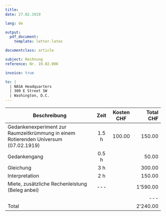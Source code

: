 ```yaml
---
title:
date: 27.02.1919

lang: de

output:
  pdf_document:
    template: letter.latex

documentclass: article

subject: Rechnung
reference: Nr. 19.02.006

invoice: true

to: |
  | NASA Headquarters
  | 300 E Street SW
  | Washington, D.C.
---
```

| Beschreibung | Zeit  | Kosten CHF| Total CHF |
|----------------|:-:|:--:|--:|
| Gedankenexperiment zur Raumzeitkrümmung in einem Rotierenden Universum (07.02.1919) | 1.5 h | 100.00 | 150.00 |
| Gedankengang | 0.5 h | | 50.00 |
| Gleichung | 3 h | | 300.00 |
| Interpretation | 2 h | | 150.00 |
| Miete, zusätzliche Rechenleistung (Beleg anbei)| --- | | 1'590.00 |
| | | |---|
| Total | | | 2'240.00 |
